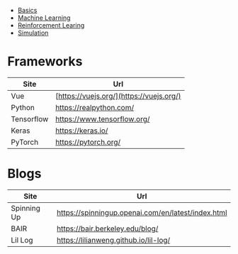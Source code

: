 * [Basics](Docs/basics.md)
* [Machine Learning](Docs/MachineLearning.md)
* [Reinforcement Learing](Docs/ReinforcementLearning.md)
* [Simulation](Docs/Simulation.md)



# Frameworks 

Site      |  Url
--------- |----------
Vue       | [https://vuejs.org/](https://vuejs.org/)
Python    | https://realpython.com/
Tensorflow| https://www.tensorflow.org/
Keras     | https://keras.io/
PyTorch   | https://pytorch.org/



# Blogs

Site      |  Url
--------- |----------
Spinning Up | https://spinningup.openai.com/en/latest/index.html
BAIR        | https://bair.berkeley.edu/blog/
Lil Log     | https://lilianweng.github.io/lil-log/
